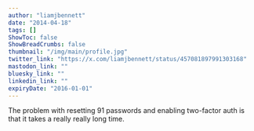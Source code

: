 ```yaml
---
author: "liamjbennett"
date: "2014-04-18"
tags: []
ShowToc: false
ShowBreadCrumbs: false
thumbnail: "/img/main/profile.jpg"
twitter_link: "https://x.com/liamjbennett/status/457081897991303168"
mastodon_link: ""
bluesky_link: ""
linkedin_link: ""
expiryDate: "2016-01-01"
---
```


The problem with resetting 91 passwords and enabling two-factor auth is that it takes a really really long time.


